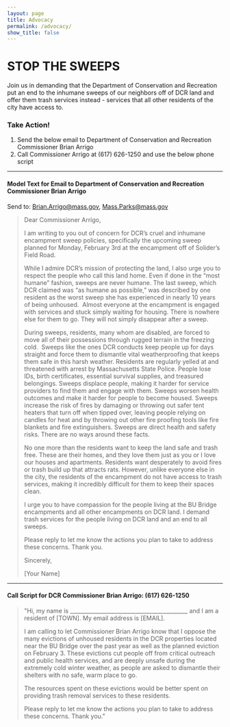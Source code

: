 ```yaml
---
layout: page
title: Advocacy
permalink: /advocacy/
show_title: false
---
```


# STOP THE SWEEPS

Join us in demanding that the Department of Conservation and Recreation put an end to the inhumane sweeps of our neighbors off of DCR land and offer them trash services instead - services that all other residents of the city have access to. 

### Take Action!

1. Send the below email to Department of Conservation and Recreation Commissioner Brian Arrigo
2. Call Commissioner Arrigo at (617) 626-1250 and use the below phone script

---

#### Model Text for Email to Department of Conservation and Recreation Commissioner Brian Arrigo

Send to: [Brian.Arrigo@mass.gov](mailto:Brian.Arrigo@mass.gov), [Mass.Parks@mass.gov](mailto:Mass.Parks@mass.gov)

> Dear Commissioner Arrigo,
>
> I am writing to you out of concern for DCR’s cruel and inhumane encampment sweep policies, specifically the upcoming sweep planned for Monday, February 3rd at the encampment off of Solider’s Field Road. 
>
> While I admire DCR’s mission of protecting the land, I also urge you to respect the people who call this land home. Even if done in the “most humane” fashion, sweeps are never humane. The last sweep, which DCR claimed was “as humane as possible,” was described by one resident as the worst sweep she has experienced in nearly 10 years of being unhoused.  Almost everyone at the encampment is engaged with services and stuck simply waiting for housing. There is nowhere else for them to go. They will not simply disappear after a sweep. 
>
> During sweeps, residents, many whom are disabled, are forced to move all of their possessions through rugged terrain in the freezing cold.  Sweeps like the ones DCR conducts keep people up for days straight and force them to dismantle vital weatherproofing that keeps them safe in this harsh weather. Residents are regularly yelled at and threatened with arrest by Massachusetts State Police. People lose IDs, birth certificates, essential survival supplies, and treasured belongings. Sweeps displace people, making it harder for service providers to find them and engage with them. Sweeps worsen health outcomes and make it harder for people to become housed. Sweeps increase the risk of fires by damaging or throwing out safer tent heaters that turn off when tipped over, leaving people relying on candles for heat and by throwing out other fire proofing tools like fire blankets and fire extinguishers. Sweeps are direct health and safety risks. There are no ways around these facts. 
>
> No one more than the residents want to keep the land safe and trash free. These are their homes, and they love them just as you or I love our houses and apartments. Residents want desperately to avoid fires or trash build up that attracts rats. However, unlike everyone else in the city, the residents of the encampment do not have access to trash services, making it incredibly difficult for them to keep their spaces clean.  
>
> I urge you to have compassion for the people living at the BU Bridge encampments and all other encampments on DCR land. I demand trash services for the people living on DCR land and an end to all sweeps. 
>
> Please reply to let me know the actions you plan to take to address these concerns. Thank you.
> 
> Sincerely,
> 
> [Your Name]

----

#### Call Script for DCR Commissioner Brian Arrigo: (617) 626-1250

> "Hi, my name is     ___________________________________________     and I am a resident of [TOWN].   My email address is [EMAIL]. 
>
> I am calling to let Commissioner Brian Arrigo know that I oppose the many evictions of unhoused residents in the DCR properties located near the BU Bridge over the past year as well as the planned eviction on February 3. These evictions cut people off from critical outreach and public health services, and are deeply unsafe during the extremely cold winter weather, as people are asked to dismantle their shelters with no safe, warm place to go. 
>
>The resources spent on these evictions would be better spent on providing trash removal services to these residents. 
>
> Please reply to let me know the actions you plan to take to address these concerns. Thank you."
